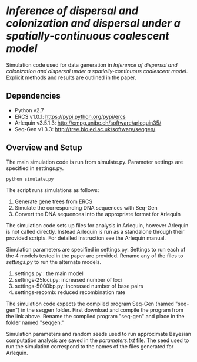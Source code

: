 # _Inference of dispersal and colonization and dispersal under a spatially-continuous coalescent model_

Simulation code used for data generation in _Inference of dispersal and colonization and dispersal under a spatially-continuous coalescent model_. Explicit methods and results are outlined in the paper.

## Dependencies
* Python v2.7
* ERCS v1.0.1: https://pypi.python.org/pypi/ercs
* Arlequin v3.5.1.3: http://cmpg.unibe.ch/software/arlequin35/
* Seq-Gen v1.3.3: http://tree.bio.ed.ac.uk/software/seqgen/

## Overview and Setup
The main simulation code is run from simulate.py. Parameter settings are specified in settings.py.

``python simulate.py``

 The script runs simulations as follows:

1. Generate gene trees from ERCS
2. Simulate the corresponding DNA sequences with Seq-Gen
3. Convert the DNA sequences into the appropriate format for Arlequin

The simulation code sets up files for analysis in Arlequin, however Arlequin is not called directly. Instead Arlequin is run as a standalone through their provided scripts. For detailed instruction see the Arlequin manual.

Simulation parameters are specified in settings.py. Settings to run each of the 4 models tested in the paper are provided. Rename any of the files to _settings.py_ to run the alternate models.

1. settings.py : the main model
2. settings-25loci.py: increased number of loci
3. settings-5000bp.py: increased number of base pairs 
4. settings-recomb: reduced recombination rate

The simulation code expects the compiled program Seq-Gen (named "seq-gen") in the seqgen folder. First download and compile the program from the link above. Rename the compiled program "seq-gen" and place in the folder named "seqgen."

Simulation parameters and random seeds used to run approximate Bayesian computation analysis are saved in the _parameters.txt_ file. The seed used to run the simulation correspond to the names of the files generated for Arlequin.